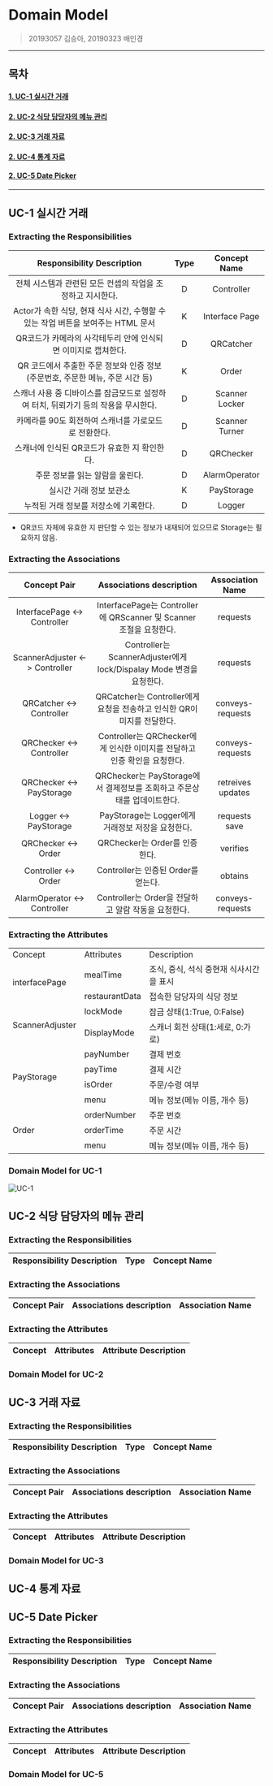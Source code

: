 # Domain Model

> 20193057 김승아, 20190323 배인경

<hr/>

## 목차

#### [1. UC-1 실시간 거래](#UC-1-실시간-거래)

#### [2. UC-2 식당 담당자의 메뉴 관리](#UC-2-식당-담당자의-메뉴-관리)

#### [2. UC-3 거래 자료](#UC-3-거래-자료)

#### [2. UC-4 통계 자료](#UC-4-통계-자료)

#### [2. UC-5 Date Picker](#UC-5-Date-Picker)

<hr/>

## UC-1 실시간 거래

### Extracting the Responsibilities

|                             Responsibility Description                             | Type |  Concept Name  |
| :--------------------------------------------------------------------------------: | :--: | :------------: |
|             전체 시스템과 관련된 모든 컨셉의 작업을 조정하고 지시한다.             |  D   |   Controller   |
|  Actor가 속한 식당, 현재 식사 시간, 수행할 수 있는 작업 버튼을 보여주는 HTML 문서  |  K   | Interface Page |
|           QR코드가 카메라의 사각테두리 안에 인식되면 이미지로 캡쳐한다.            |  D   |   QRCatcher    |
|   QR 코드에서 추출한 주문 정보와 인증 정보(주문번호, 주문한 메뉴, 주문 시간 등)    |  K   |     Order      |
| 스캐너 사용 중 디바이스를 잠금모드로 설정하여 터치, 뒤뢰가기 등의 작용을 무시한다. |  D   | Scanner Locker |
|                카메라를 90도 회전하여 스캐너를 가로모드로 전환한다.                |  D   | Scanner Turner |
|                    스캐너에 인식된 QR코드가 유효한 지 확인한다.                    |  D   |   QRChecker    |
|                          주문 정보를 읽는 알람을 울린다.                           |  D   | AlarmOperator  |
|                              실시간 거래 정보 보관소                               |  K   |   PayStorage   |
|                       누적된 거래 정보를 저장소에 기록한다.                        |  D   |     Logger     |

- QR코드 자체에 유효한 지 판단할 수 있는 정보가 내재되어 있으므로 Storage는 필요하지 않음.

### Extracting the Associations

|          Concept Pair          |                         Associations description                          | Association Name  |
| :----------------------------: | :-----------------------------------------------------------------------: | :---------------: |
|  InterfacePage <-> Controller  |    InterfacePage는 Controller에 QRScanner 및 Scanner 조절을 요청한다.     |     requests      |
| ScannerAdjuster <-> Controller |   Controller는 ScannerAdjuster에게 lock/Dispalay Mode 변경을 요청한다.    |     requests      |
|    QRCatcher <-> Controller    |  QRCatcher는 Controller에게 요청을 전송하고 인식한 QR이미지를 전달한다.   | conveys-requests  |
|    QRChecker <-> Controller    | Controller는 QRChecker에게 인식한 이미지를 전달하고 인증 확인을 요청한다. | conveys-requests  |
|    QRChecker <-> PayStorage    |  QRChecker는 PayStorage에서 결제정보를 조회하고 주문상태를 업데이트한다.  | retreives updates |
|     Logger <-> PayStorage      |             PayStorage는 Logger에게 거래정보 저장을 요청한다.             |   requests save   |
|      QRChecker <-> Order       |                       QRChecker는 Order를 인증한다.                       |     verifies      |
|      Controller <-> Order      |                    Controller는 인증된 Order를 얻는다.                    |      obtains      |
|  AlarmOperator <-> Controller  |            Controller는 Order을 전달하고 알람 작동을 요청한다.            | conveys-requests  |

### Extracting the Attributes

<table>
  <tr>
    <td>Concept</td>
    <td>Attributes</td>
    <td>Description</td>
  </tr>
  <tr>
    <td rowspan="2">interfacePage</td>
    <td>mealTime</td>
    <td>조식, 중식, 석식 중현재 식사시간을 표시</td>
  </tr>
  <tr>
    <td>restaurantData</td>
    <td>접속한 담당자의 식당 정보</td>
  </tr>
    <tr>
    <td rowspan="2">ScannerAdjuster</td>
    <td>lockMode</td>
    <td>잠금 상태(1:True, 0:False)</td>
  </tr>
  <tr>
    <td>DisplayMode</td>
    <td>스캐너 회전 상태(1:세로, 0:가로)</td>
  </tr>
      <tr>
    <td rowspan="4">PayStorage</td>
    <td>payNumber</td>
    <td>결제 번호</td>
  </tr>
  <tr>
    <td>payTime</td>
    <td>결제 시간</td>
  </tr>
  <tr>
    <td>isOrder</td>
    <td>주문/수령 여부</td>
  </tr>
  <tr>
    <td>menu</td>
    <td>메뉴 정보(메뉴 이름, 개수 등)</td>
  </tr>
    <tr>
    <td rowspan="3">Order</td>
    <td>orderNumber</td>
    <td>주문 번호</td>
  </tr>
  <tr>
    <td>orderTime</td>
    <td>주문 시간</td>
  </tr>
  <tr>
    <td>menu</td>
    <td>메뉴 정보(메뉴 이름, 개수 등)</td>
  </tr>
</table>

### Domain Model for UC-1

![UC-1](https://user-images.githubusercontent.com/52988414/115926737-4b5c1700-a4be-11eb-9cc7-0315ad2c814c.png)

## UC-2 식당 담당자의 메뉴 관리

### Extracting the Responsibilities

| Responsibility Description | Type | Concept Name |
| :------------------------: | :--: | :----------: |

### Extracting the Associations

| Concept Pair | Associations description | Association Name |
| :----------: | :----------------------: | :--------------: |

### Extracting the Attributes

| Concept | Attributes | Attribute Description |
| :-----: | :--------: | :-------------------: |

### Domain Model for UC-2

## UC-3 거래 자료

### Extracting the Responsibilities

| Responsibility Description | Type | Concept Name |
| :------------------------: | :--: | :----------: |

### Extracting the Associations

| Concept Pair | Associations description | Association Name |
| :----------: | :----------------------: | :--------------: |

### Extracting the Attributes

| Concept | Attributes | Attribute Description |
| :-----: | :--------: | :-------------------: |

### Domain Model for UC-3

###

## UC-4 통계 자료

## UC-5 Date Picker

### Extracting the Responsibilities

| Responsibility Description | Type | Concept Name |
| :------------------------: | :--: | :----------: |

### Extracting the Associations

| Concept Pair | Associations description | Association Name |
| :----------: | :----------------------: | :--------------: |

### Extracting the Attributes

| Concept | Attributes | Attribute Description |
| :-----: | :--------: | :-------------------: |

### Domain Model for UC-5
